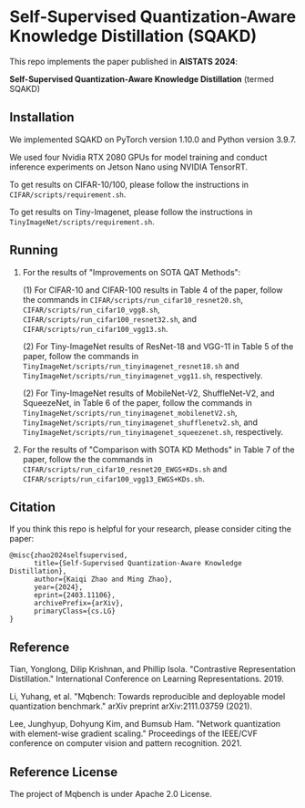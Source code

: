 # Self-Supervised Quantization-Aware Knowledge Distillation (SQAKD)

This repo implements the paper published in **AISTATS 2024**:

**Self-Supervised Quantization-Aware Knowledge Distillation** (termed SQAKD)


## Installation
We implemented SQAKD on PyTorch version 1.10.0 and Python version 3.9.7.

We used four Nvidia RTX 2080 GPUs for model training and conduct inference experiments on Jetson Nano using NVIDIA TensorRT.

To get results on CIFAR-10/100, please follow the instructions in `CIFAR/scripts/requirement.sh`.

To get results on Tiny-Imagenet, please follow the instructions in `TinyImageNet/scripts/requirement.sh`.

## Running

1. For the results of "Improvements on SOTA QAT Methods":

    (1) For CIFAR-10 and CIFAR-100 results in Table 4 of the paper, follow the commands in `CIFAR/scripts/run_cifar10_resnet20.sh`, `CIFAR/scripts/run_cifar10_vgg8.sh`, `CIFAR/scripts/run_cifar100_resnet32.sh`, and `CIFAR/scripts/run_cifar100_vgg13.sh`.

    (2) For Tiny-ImageNet results of ResNet-18 and VGG-11 in Table 5 of the paper, follow the commands in `TinyImageNet/scripts/run_tinyimagenet_resnet18.sh` and `TinyImageNet/scripts/run_tinyimagenet_vgg11.sh`, respectively. 

    (2) For Tiny-ImageNet results of MobileNet-V2, ShuffleNet-V2, and SqueezeNet, in Table 6 of the paper, follow the commands in `TinyImageNet/scripts/run_tinyimagenet_mobilenetV2.sh`, `TinyImageNet/scripts/run_tinyimagenet_shufflenetv2.sh`, and `TinyImageNet/scripts/run_tinyimagenet_squeezenet.sh`, respectively. 

2. For the results of "Comparison with SOTA KD Methods" in Table 7 of the paper, follow the the commands in `CIFAR/scripts/run_cifar10_resnet20_EWGS+KDs.sh` and `CIFAR/scripts/run_cifar100_vgg13_EWGS+KDs.sh`. 


## Citation
If you think this repo is helpful for your research, please consider citing the paper:

```
@misc{zhao2024selfsupervised,
      title={Self-Supervised Quantization-Aware Knowledge Distillation}, 
      author={Kaiqi Zhao and Ming Zhao},
      year={2024},
      eprint={2403.11106},
      archivePrefix={arXiv},
      primaryClass={cs.LG}
}
```


## Reference

Tian, Yonglong, Dilip Krishnan, and Phillip Isola. "Contrastive Representation Distillation." International Conference on Learning Representations. 2019.

Li, Yuhang, et al. "Mqbench: Towards reproducible and deployable model quantization benchmark." arXiv preprint arXiv:2111.03759 (2021).

Lee, Junghyup, Dohyung Kim, and Bumsub Ham. "Network quantization with element-wise gradient scaling." Proceedings of the IEEE/CVF conference on computer vision and pattern recognition. 2021.

## Reference License

The project of Mqbench is under Apache 2.0 License.

